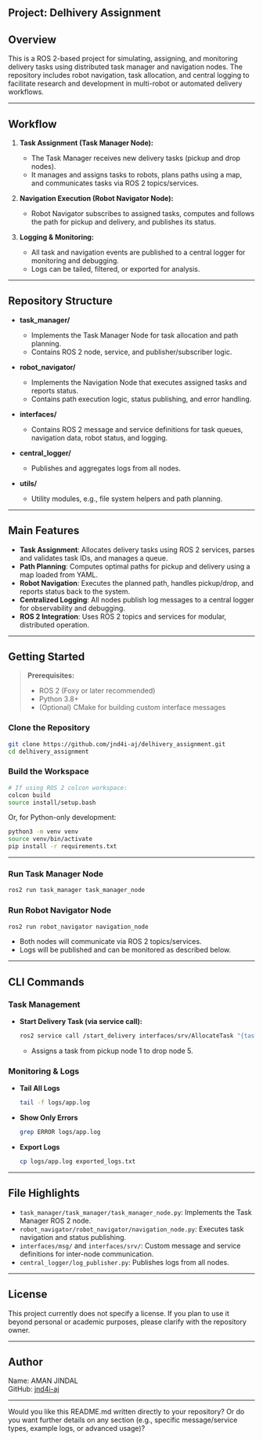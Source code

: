 ## **Project:** **Delhivery Assignment**

## Overview

This is a ROS 2-based project for simulating, assigning, and monitoring delivery tasks using distributed task manager and navigation nodes. The repository includes robot navigation, task allocation, and central logging to facilitate research and development in multi-robot or automated delivery workflows.

---

## Workflow

1. **Task Assignment (Task Manager Node):**
   - The Task Manager receives new delivery tasks (pickup and drop nodes).
   - It manages and assigns tasks to robots, plans paths using a map, and communicates tasks via ROS 2 topics/services.

2. **Navigation Execution (Robot Navigator Node):**
   - Robot Navigator subscribes to assigned tasks, computes and follows the path for pickup and delivery, and publishes its status.

3. **Logging & Monitoring:**
   - All task and navigation events are published to a central logger for monitoring and debugging.
   - Logs can be tailed, filtered, or exported for analysis.

---

## Repository Structure

- **task_manager/**  
  - Implements the Task Manager Node for task allocation and path planning.
  - Contains ROS 2 node, service, and publisher/subscriber logic.

- **robot_navigator/**  
  - Implements the Navigation Node that executes assigned tasks and reports status.
  - Contains path execution logic, status publishing, and error handling.

- **interfaces/**  
  - Contains ROS 2 message and service definitions for task queues, navigation data, robot status, and logging.

- **central_logger/**  
  - Publishes and aggregates logs from all nodes.

- **utils/**  
  - Utility modules, e.g., file system helpers and path planning.

---

## Main Features

- **Task Assignment**: Allocates delivery tasks using ROS 2 services, parses and validates task IDs, and manages a queue.
- **Path Planning**: Computes optimal paths for pickup and delivery using a map loaded from YAML.
- **Robot Navigation**: Executes the planned path, handles pickup/drop, and reports status back to the system.
- **Centralized Logging**: All nodes publish log messages to a central logger for observability and debugging.
- **ROS 2 Integration**: Uses ROS 2 topics and services for modular, distributed operation.

---

## Getting Started

> **Prerequisites:**  
> - ROS 2 (Foxy or later recommended)  
> - Python 3.8+  
> - (Optional) CMake for building custom interface messages

### Clone the Repository

```bash
git clone https://github.com/jnd4i-aj/delhivery_assignment.git
cd delhivery_assignment
```

### Build the Workspace

```bash
# If using ROS 2 colcon workspace:
colcon build
source install/setup.bash
```

Or, for Python-only development:

```bash
python3 -m venv venv
source venv/bin/activate
pip install -r requirements.txt
```

---

### Run Task Manager Node

```bash
ros2 run task_manager task_manager_node
```

### Run Robot Navigator Node

```bash
ros2 run robot_navigator navigation_node
```

- Both nodes will communicate via ROS 2 topics/services.
- Logs will be published and can be monitored as described below.

---

## CLI Commands

### Task Management

- **Start Delivery Task (via service call):**
  ```bash
  ros2 service call /start_delivery interfaces/srv/AllocateTask "{task_id: 'P1D5'}"
  ```
  - Assigns a task from pickup node 1 to drop node 5.

### Monitoring & Logs

- **Tail All Logs**
  ```bash
  tail -f logs/app.log
  ```

- **Show Only Errors**
  ```bash
  grep ERROR logs/app.log
  ```

- **Export Logs**
  ```bash
  cp logs/app.log exported_logs.txt
  ```

---

## File Highlights

- `task_manager/task_manager/task_manager_node.py`: Implements the Task Manager ROS 2 node.
- `robot_navigator/robot_navigator/navigation_node.py`: Executes task navigation and status publishing.
- `interfaces/msg/` and `interfaces/srv/`: Custom message and service definitions for inter-node communication.
- `central_logger/log_publisher.py`: Publishes logs from all nodes.

---

## License

This project currently does not specify a license. If you plan to use it beyond personal or academic purposes, please clarify with the repository owner.

---

## Author

Name: AMAN JINDAL  
GitHub: [jnd4i-aj](https://github.com/jnd4i-aj)

---

Would you like this README.md written directly to your repository? Or do you want further details on any section (e.g., specific message/service types, example logs, or advanced usage)?
